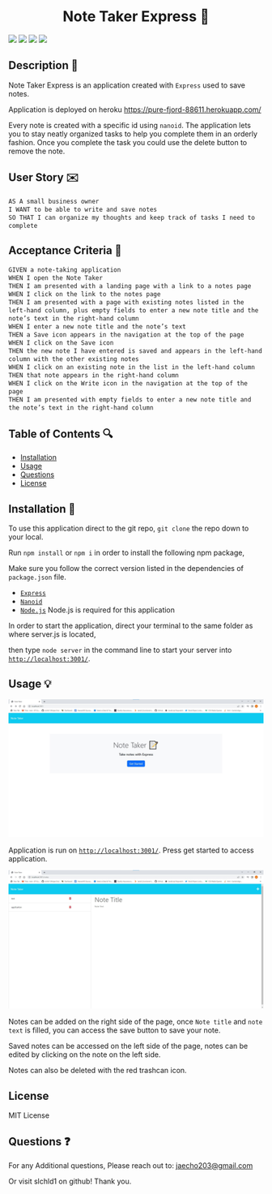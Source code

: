 <h1 align="center">Note Taker Express 🚝</h1>
<p>
    <img src="https://img.shields.io/github/repo-size/slchld1/project-notes-taker11" />
    <img src="https://img.shields.io/github/languages/top/slchld1/project-notes-taker11"  />
    <img src="https://img.shields.io/github/last-commit/slchld1/project-notes-taker11" />
    <img src="https://img.shields.io/badge/license-MIT-brightgreen"/>
</p>

## Description 💾
Note Taker Express is an application created with `Express` used to save notes.

Application is deployed on heroku <a href=https://pure-fjord-88611.herokuapp.com/>https://pure-fjord-88611.herokuapp.com/</a>

Every note is created with a specific id using `nanoid`. The application lets you to stay neatly organized tasks to help you complete them in an orderly fashion. Once you complete the task you could use the delete button to remove the note.
## User Story ✉️
~~~
AS A small business owner
I WANT to be able to write and save notes
SO THAT I can organize my thoughts and keep track of tasks I need to complete
~~~
## Acceptance Criteria 📩
~~~
GIVEN a note-taking application
WHEN I open the Note Taker
THEN I am presented with a landing page with a link to a notes page
WHEN I click on the link to the notes page
THEN I am presented with a page with existing notes listed in the left-hand column, plus empty fields to enter a new note title and the note’s text in the right-hand column
WHEN I enter a new note title and the note’s text
THEN a Save icon appears in the navigation at the top of the page
WHEN I click on the Save icon
THEN the new note I have entered is saved and appears in the left-hand column with the other existing notes
WHEN I click on an existing note in the list in the left-hand column
THEN that note appears in the right-hand column
WHEN I click on the Write icon in the navigation at the top of the page
THEN I am presented with empty fields to enter a new note title and the note’s text in the right-hand column
~~~
## Table of Contents 🔍
* [Installation](#installation-)
* [Usage](#usage-)
* [Questions](#questions-)
* [License](#license-)
## Installation 🔨
To use this application direct to the git repo, `git clone` the repo down to your local.

Run `npm install` or `npm i` in order to install the following npm package,

Make sure you follow the correct version listed in the dependencies of `package.json` file.

* [`Express`](https://www.npmjs.com/package/express) 
* [`Nanoid`](https://www.npmjs.com/package/nanoid)
* [`Node.js`](https://nodejs.org/en/) Node.js is required for this application 

In order to start the application, direct your terminal to the same folder as where server.js is located,

then type `node server` in the command line to start your server into <a href=http://localhost:3001/ target=_blank>`http://localhost:3001/`</a>.

## Usage 💡
![Note taker screenshot](notetaker1.jpg)

Application is run on <a href=http://localhost:3001/ target=_blank>`http://localhost:3001/`</a>. Press get started to access application.

![Note taker screenshot](notetaker2.jpg)

Notes can be added on the right side of the page, once `Note title` and `note text` is filled, you can access the save button to save your note.

Saved notes can be accessed on the left side of the page, notes can be edited by clicking on the note on the left side.

Notes can also be deleted with the red trashcan icon. 

## License
MIT License


## Questions ❓

For any Additional questions, Please reach out to: jaecho203@gmail.com

Or visit slchld1 on github! Thank you.


